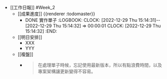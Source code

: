 - [[工作日報]] #Week_2
	- [[成果進度]] {{renderer :todomaster}}
		- DONE 實作單子
		  :LOGBOOK:
		  CLOCK: [2022-12-29 Thu 15:14:31]--[2022-12-29 Thu 15:14:32] =>  00:00:01
		  CLOCK: [2022-12-29 Thu 15:14:32]
		  :END:
	- [[明日安排]]
		- XXX
		- YYY
	- [[複盤]]
		- > 在處理單子時候，忘記使用最新版本，所以有點浪費時間，以及專案架構讓更新變得不容易。